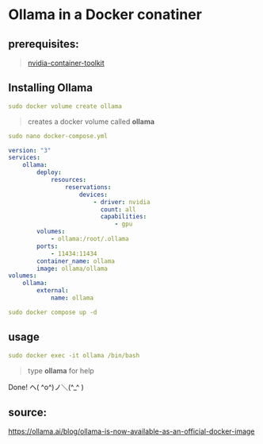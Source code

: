 # Ollama in a Docker conatiner
## prerequisites: 
>[nvidia-container-toolkit](https://github.com/NVIDIA/nvidia-container-toolkit)
## Installing Ollama

```yml
sudo docker volume create ollama
```

> creates a docker volume called **ollama**

```yml
sudo nano docker-compose.yml
```

```yml
version: "3"
services:
    ollama:
        deploy:
            resources:
                reservations:
                    devices:
                        - driver: nvidia
                          count: all
                          capabilities:
                              - gpu
        volumes:
            - ollama:/root/.ollama
        ports:
            - 11434:11434
        container_name: ollama
        image: ollama/ollama
volumes:
    ollama:
        external:
            name: ollama
```

```yml
sudo docker compose up -d
```

## usage

```yml
sudo docker exec -it ollama /bin/bash
```

> type **ollama** for help

Done! ヘ( ^o^)ノ＼(^_^ )

## source:
https://ollama.ai/blog/ollama-is-now-available-as-an-official-docker-image